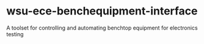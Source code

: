 # wsu-ece-benchequipment-interface
A toolset for controlling and automating benchtop equipment for electronics testing
